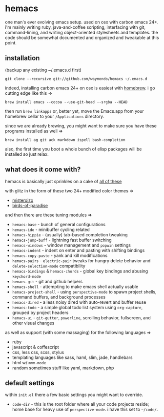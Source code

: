 # hemacs

one man's ever evolving emacs setup. used on osx with carbon emacs 24+. i'm mainly writing ruby, java-and-coffee scripting, interfacing with git, command-lining, and writing object-oriented stylesheets and templates. the code should be somewhat documented and organized and tweakable at this point.

## installation

(backup any existing ~/.emacs.d first)

`git clone --recursive git://github.com/waymondo/hemacs ~/.emacs.d`

indeed, installing carbon emacs 24+ on osx is easiest with [homebrew](http://mxcl.github.com/homebrew). i go cutting edge like this =>

`brew install emacs --cocoa --use-git-head --srgba --HEAD`

then run `brew linkapps` or, better yet, move the Emacs.app from your homebrew cellar to your `/Applications` directory.

since we are already brewing, you might want to make sure you have these programs installed as well =>

`brew install ag git ack markdown ispell bash-completion`

also, the first time you boot a whole bunch of elisp packages will be installed so just relax.

## what does it come with?

hemacs is basically just sprinkles on a cake of [all of these](https://github.com/waymondo/hemacs/blob/master/packages.el)

with glitz in the form of these two 24+ modified color themes =>

- [misteroizo](https://github.com/waymondo/hemacs/blob/master/misteroizo-theme.el)
- [birds-of-paradise](https://github.com/waymondo/hemacs/blob/master/birds-of-paradise-theme.el)

and then there are these tuning modules =>

* `hemacs-base` - bunch of general configurations
* `hemacs-ido` - minibuffer cycling related
* `hemacs-hippie` - (usually) tab-based completion tweaking
* `hemacs-jump-buff` - lightning fast buffer switching
* `hemacs-windows`  - window management and `popwin` settings
* `hemacs-indent` - indent on enter and pasting with shifting bindings
* `hemacs-copy-paste` - yank and kill modifications
* `hemacs-pairs` - `electric-pair` tweaks for hungry delete behavior and `delete-selection-mode` compatibility
* `hemacs-bindings` & `hemacs-chords` - global key bindings and abusing `keychord-mode`
* `hemacs-git` - git and github helpers
* `hemacs-shell` - attempting to make emacs shell actually usable
* `hemacs-project-shell` - using `perspective-mode` to spawn project shells, command buffers, and background processes
* `hemacs-dired` - a less noisy dired with auto-revert and buffer reuse
* `hemacs-todo` - a simple global todo list system using `org-capture`, grouped by project headers
* `hemacs-ui` - `git-gutter`, `powerline`, scrolling behavior, fullscreen, and other visual changes

as well as support (with some massaging) for the following languages =>

- ruby
- javascript & coffescript
- css, less css, scss, stylus
- templating languages like sass, haml, slim, jade, handlebars
- html w/ `mmm-mode`
- random sometimes stuff like yaml, markdown, php

## default settings

within `init.el` there a few basic settings you might want to override.

* `code-dir` - this is the root folder where all your code projects reside; home base for heavy use of `perspective-mode`. i have this set to `~/code/`.
